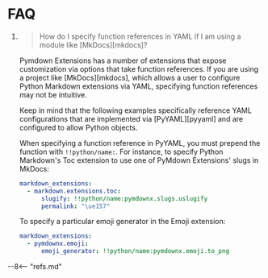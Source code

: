 # FAQ

1. > How do I specify function references in YAML if I am using a module like [MkDocs][mkdocs]?

    Pymdown Extensions has a number of extensions that expose customization via options that take function references. If you are using a project like [MkDocs][mkdocs], which allows a user to configure Python Markdown extensions via YAML, specifying function references may not be intuitive.

    Keep in mind that the following examples specifically reference YAML configurations that are implemented via [PyYAML][pyyaml] and are configured to allow Python objects.

    When specifying a function reference in PyYAML, you must prepend the function with `!!python/name:`. For instance, to specify Python Markdown's Toc extension to use one of PyMdown Extensions' slugs in MkDocs:

    ```yaml
    markdown_extensions:
      - markdown.extensions.toc:
          slugify: !!python/name:pymdownx.slugs.uslugify
          permalink: "\ue157"
    ```

    To specify a particular emoji generator in the Emoji extension:

    ```yaml
    markdown_extensions:
      - pymdownx.emoji:
          emoji_generator: !!python/name:pymdownx.emoji.to_png
    ```

--8<-- "refs.md"
